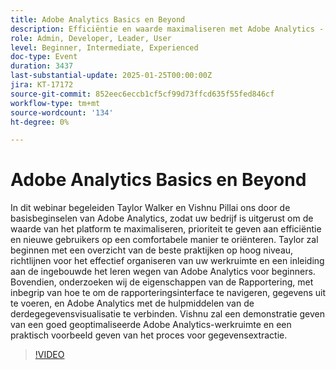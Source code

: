 ```yaml
---
title: Adobe Analytics Basics en Beyond
description: Efficiëntie en waarde maximaliseren met Adobe Analytics - Essentiële best practices en rapportagefuncties
role: Admin, Developer, Leader, User
level: Beginner, Intermediate, Experienced
doc-type: Event
duration: 3437
last-substantial-update: 2025-01-25T00:00:00Z
jira: KT-17172
source-git-commit: 852eec6eccb1cf5cf99d73ffcd635f55fed846cf
workflow-type: tm+mt
source-wordcount: '134'
ht-degree: 0%

---
```



# Adobe Analytics Basics en Beyond

In dit webinar begeleiden Taylor Walker en Vishnu Pillai ons door de basisbeginselen van Adobe Analytics, zodat uw bedrijf is uitgerust om de waarde van het platform te maximaliseren, prioriteit te geven aan efficiëntie en nieuwe gebruikers op een comfortabele manier te oriënteren. Taylor zal beginnen met een overzicht van de beste praktijken op hoog niveau, richtlijnen voor het effectief organiseren van uw werkruimte en een inleiding aan de ingebouwde het leren wegen van Adobe Analytics voor beginners. Bovendien, onderzoeken wij de eigenschappen van de Rapportering, met inbegrip van hoe te om de rapporteringsinterface te navigeren, gegevens uit te voeren, en Adobe Analytics met de hulpmiddelen van de derdegegevensvisualisatie te verbinden. Vishnu zal een demonstratie geven van een goed geoptimaliseerde Adobe Analytics-werkruimte en een praktisch voorbeeld geven van het proces voor gegevensextractie.

>[!VIDEO](https://video.tv.adobe.com/v/3443028/?learn=on&enablevpops)
